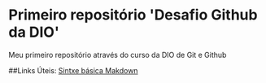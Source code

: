 # Primeiro repositório 'Desafio Github da DIO'
Meu primeiro repositório através do curso da DIO de Git e Github

##Links Úteis: 
[Sintxe básica Makdown](https://www.markdownguide.org/basic-syntax/) 
